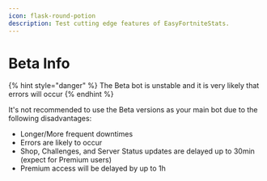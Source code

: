```yaml
---
icon: flask-round-potion
description: Test cutting edge features of EasyFortniteStats.
---
```


# Beta Info

{% hint style="danger" %}
The Beta bot is unstable and it is very likely that errors will occur
{% endhint %}

It's not recommended to use the Beta versions as your main bot due to the following disadvantages:

* Longer/More frequent downtimes
* Errors are likely to occur
* Shop, Challenges, and Server Status updates are delayed up to 30min (expect for Premium users)
* Premium access will be delayed by up to 1h



